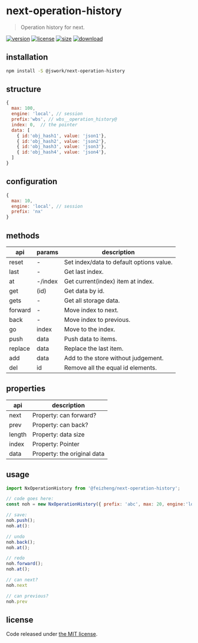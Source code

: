 # next-operation-history
> Operation history for next.

[![version][version-image]][version-url]
[![license][license-image]][license-url]
[![size][size-image]][size-url]
[![download][download-image]][download-url]

## installation
```bash
npm install -S @jswork/next-operation-history
```

## structure
```js
{
  max: 100,
  engine: 'local', // session
  prefix:'wbs', // wbs__operation_history@
  index: 0,  // the pointer
  data: [
    { id:'obj_hash1', value: 'json1'},
    { id:'obj_hash2', value: 'json2'},
    { id:'obj_hash3', value: 'json3'},
    { id:'obj_hash4', value: 'json4'},
  ]
}
```


## configuration
```js
{
  max: 10,
  engine: 'local', // session
  prefix: 'nx'
}
```

## methods
| api     | params  | description                              |
| ------- | ------- | ---------------------------------------- |
| reset   | -       | Set index/data to default options value. |
| last    | -       | Get last index.                          |
| at      | -/index | Get current(index) item at index.        |
| get     | (id)    | Get data by id.                          |
| gets    | -       | Get all storage data.                    |
| forward | -       | Move index to next.                      |
| back    | -       | Move index to previous.                  |
| go      | index   | Move to the index.                       |
| push    | data    | Push data to items.                      |
| replace | data    | Replace the last item.                   |
| add     | data    | Add to the store without judgement.       |
| del     | id      | Remove all the equal id elements.        |

## properties
| api    | description                 |
| ------ | --------------------------- |
| next   | Property: can forward?      |
| prev   | Property: can back?         |
| length | Property: data size         |
| index  | Property: Pointer           |
| data   | Property: the original data |

## usage
```js
import NxOperationHistory from '@feizheng/next-operation-history';

// code goes here:
const noh = new NxOperationHistory({ prefix: 'abc', max: 20, engine:'local' });

// save:
noh.push();
noh.at():

// undo
noh.back();
noh.at();

// redo
noh.forward();
noh.at();

// can next?
noh.next

// can previous?
noh.prev
```

## license
Code released under [the MIT license](https://github.com/afeiship/next-operation-history/blob/master/LICENSE.txt).

[version-image]: https://img.shields.io/npm/v/@jswork/next-operation-history
[version-url]: https://npmjs.org/package/@jswork/next-operation-history

[license-image]: https://img.shields.io/npm/l/@jswork/next-operation-history
[license-url]: https://github.com/afeiship/next-operation-history/blob/master/LICENSE.txt

[size-image]: https://img.shields.io/bundlephobia/minzip/@jswork/next-operation-history
[size-url]: https://github.com/afeiship/next-operation-history/blob/master/dist/next-operation-history.min.js

[download-image]: https://img.shields.io/npm/dm/@jswork/next-operation-history
[download-url]: https://www.npmjs.com/package/@jswork/next-operation-history
